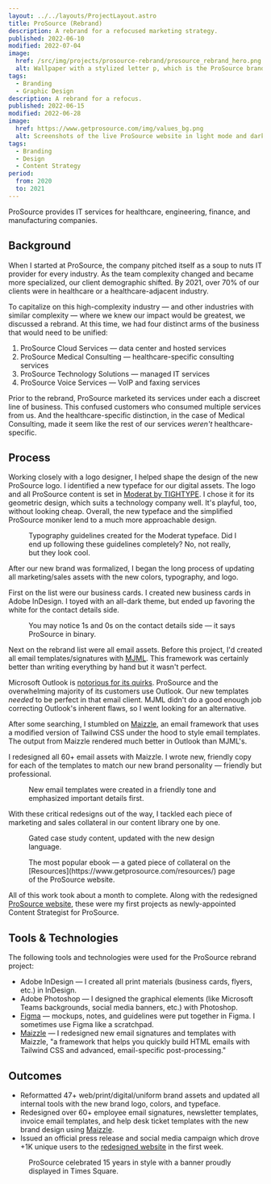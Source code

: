 ```yaml
---
layout: ../../layouts/ProjectLayout.astro
title: ProSource (Rebrand)
description: A rebrand for a refocused marketing strategy.
published: 2022-06-10
modified: 2022-07-04
image:
  href: /src/img/projects/prosource-rebrand/prosource_rebrand_hero.png
  alt: Wallpaper with a stylized letter p, which is the ProSource brandmark.
tags: 
  - Branding
  - Graphic Design
description: A rebrand for a refocus.
published: 2022-06-15
modified: 2022-06-28
image:
  href: https://www.getprosource.com/img/values_bg.png
  alt: Screenshots of the live ProSource website in light mode and dark mode color schemes.
tags: 
  - Branding
  - Design
  - Content Strategy
period:
  from: 2020
  to: 2021
---
```


ProSource provides IT services for healthcare, engineering, finance, and manufacturing companies.

## Background

When I started at ProSource, the company pitched itself as a soup to nuts IT provider for every industry. As the team complexity changed and became more specialized, our client demographic shifted. By 2021, over 70% of our clients were in healthcare or a healthcare-adjacent industry.

To capitalize on this high-complexity industry — and other industries with similar complexity — where we knew our impact would be greatest, we discussed a rebrand. At this time, we had four distinct arms of the business that would need to be unified:

1. ProSource Cloud Services &mdash; data center and hosted services
2. ProSource Medical Consulting &mdash; healthcare-specific consulting services
3. ProSource Technology Solutions &mdash; managed IT services
4. ProSource Voice Services &mdash; VoIP and faxing services

Prior to the rebrand, ProSource marketed its services under each a discreet line of business. This confused customers who consumed multiple services from us. And the healthcare-specific distinction, in the case of Medical Consulting, made it seem like the rest of our services *weren't* healthcare-specific.

## Process

Working closely with a logo designer, I helped shape the design of the new ProSource logo. I identified a new typeface for our digital assets. The logo and all ProSource content is set in [Moderat by TIGHTYPE](https://tightype.com/typefaces/moderat). I chose it for its geometric design, which suits a technology company well. It's playful, too, without looking cheap. Overall, the new typeface and the simplified ProSource moniker lend to a much more approachable design.

<Figure
  image={{
    href: "/src/img/projects/prosource-rebrand/prosource_rebrand_type.png",
    alt: "A screenshot showcasing the letters, numbers, and symbols of the Moderat typeface."
  }}
>
  Typography guidelines created for the Moderat typeface. Did I end up following these guidelines completely? No, not really, but they look cool.
</Figure>

After our new brand was formalized, I began the long process of updating all marketing/sales assets with the new colors, typography, and logo.

First on the list were our business cards. I created new business cards in Adobe InDesign. I toyed with an all-dark theme, but ended up favoring the white for the contact details side.

<Figure
  image={{
    href: "/src/img/projects/prosource-rebrand/prosource_rebrand_bizcards.png",
    alt: "New ProSource business cards mockup. The side with contact details is shown with a white background a dark gray background."
  }}
>
  You may notice 1s and 0s on the contact details side — it says ProSource in binary.
</Figure>

Next on the rebrand list were all email assets. Before this project, I'd created all email templates/signatures with [MJML](https://mjml.io/). This framework was certainly better than writing everything by hand but it wasn't perfect. 

Microsoft Outlook is [notorious for its quirks](https://www.emailonacid.com/blog/article/email-development/how-to-code-emails-for-outlook-2016/). ProSource and the overwhelming majority of its customers use Outlook. Our new templates *needed* to be perfect in that email client. MJML didn't do a good enough job correcting Outlook's inherent flaws, so I went looking for an alternative.

After some searching, I stumbled on [Maizzle](https://maizzle.com/), an email framework that uses a modified version of Tailwind CSS under the hood to style email templates. The output from Maizzle rendered much better in Outlook than MJML's.

I redesigned all 60+ email assets with Maizzle. I wrote new, friendly copy for each of the templates to match our new brand personality — friendly but professional.

<Figure
  image={{
    href: "/src/img/projects/prosource-rebrand/prosource_rebrand_email.png",
    alt: "A picture of a redesigned email help desk ticket template created with Maizzle."
  }}
>
  New email templates were created in a friendly tone and emphasized important details first.
</Figure>

With these critical redesigns out of the way, I tackled each piece of marketing and sales collateral in our content library one by one.

<Figure
  image={{
    href: "/src/img/projects/prosource-rebrand/prosource_rebrand_casestudy.png",
    alt: "A case study sample updated with the new ProSource branding."
  }}
>
  Gated case study content, updated with the new design language.
</Figure>

<Figure
  image={{
    href: "/src/img/projects/prosource-rebrand/prosource_rebrand_ebook.png",
    alt: "An ebook cover with the title: Demystifying the Cloud. What it is and why you should care."
  }}
>
  The most popular ebook &mdash; a gated piece of collateral on the [Resources](https://www.getprosource.com/resources/) page of the ProSource website.
</Figure>

All of this work took about a month to complete. Along with the redesigned [ProSource website](/work/prosource-website), these were my first projects as newly-appointed Content Strategist for ProSource.

## Tools & Technologies

The following tools and technologies were used for the ProSource rebrand project:

- Adobe InDesign — I created all print materials (business cards, flyers, etc.) in InDesign.
- Adobe Photoshop — I designed the graphical elements (like Microsoft Teams backgrounds, social media banners, etc.) with Photoshop.
- [Figma](https://www.figma.com/) — mockups, notes, and guidelines were put together in Figma. I sometimes use Figma like a scratchpad.
- [Maizzle](https://maizzle.com/) — I redesigned new email signatures and templates with Maizzle, "a framework that helps you quickly build HTML emails with
Tailwind CSS and advanced, email-specific post-processing."

## Outcomes

- Reformatted 47+ web/print/digital/uniform brand assets and updated all internal tools with the new brand logo, colors, and typeface.
- Redesigned over 60+ employee email signatures, newsletter templates, invoice email templates, and help desk ticket templates with the new brand design using [Maizzle](https://maizzle.com/).
- Issued an official press release and social media campaign which drove +1K unique users to the [redesigned website](/work/prosource-website) in the first week.

<Figure
  image={{
    href: "/src/img/projects/prosource-rebrand/prosource_rebrand_timessquare.png",
    alt: "A picture of the ProSource logo display in Times Square, New York City."
  }}
>
  ProSource celebrated 15 years in style with a banner proudly displayed in Times Square.
</Figure>
